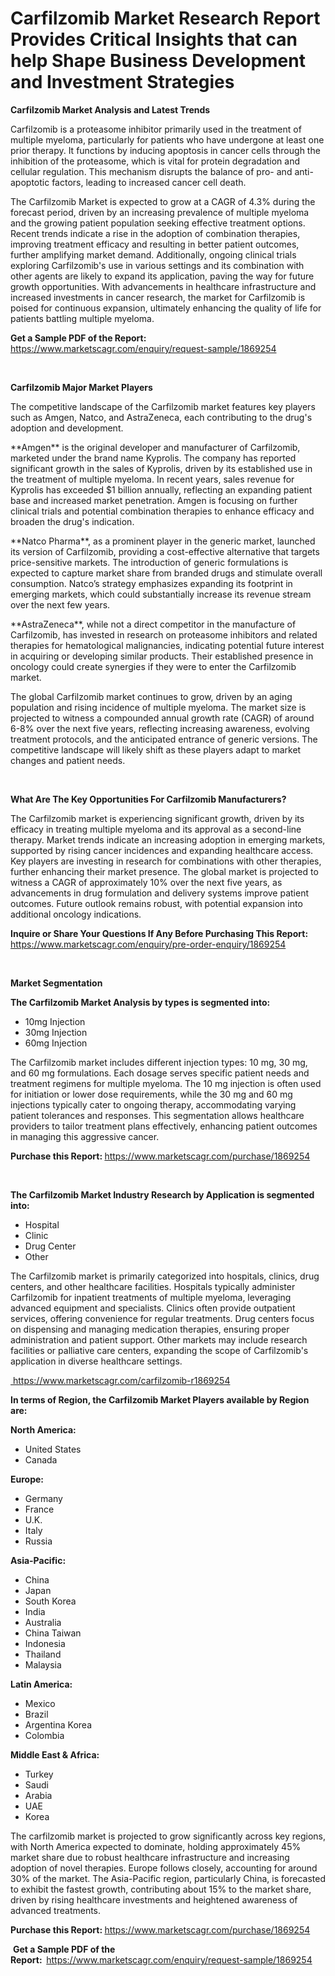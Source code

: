 <p><h1>Carfilzomib Market Research Report Provides Critical Insights that can help Shape Business Development and Investment Strategies</h1></p><p><strong>Carfilzomib Market Analysis and Latest Trends</strong></p>
<p><p>Carfilzomib is a proteasome inhibitor primarily used in the treatment of multiple myeloma, particularly for patients who have undergone at least one prior therapy. It functions by inducing apoptosis in cancer cells through the inhibition of the proteasome, which is vital for protein degradation and cellular regulation. This mechanism disrupts the balance of pro- and anti-apoptotic factors, leading to increased cancer cell death.</p><p>The Carfilzomib Market is expected to grow at a CAGR of 4.3% during the forecast period, driven by an increasing prevalence of multiple myeloma and the growing patient population seeking effective treatment options. Recent trends indicate a rise in the adoption of combination therapies, improving treatment efficacy and resulting in better patient outcomes, further amplifying market demand. Additionally, ongoing clinical trials exploring Carfilzomib's use in various settings and its combination with other agents are likely to expand its application, paving the way for future growth opportunities. With advancements in healthcare infrastructure and increased investments in cancer research, the market for Carfilzomib is poised for continuous expansion, ultimately enhancing the quality of life for patients battling multiple myeloma.</p></p>
<p><strong>Get a Sample PDF of the Report:&nbsp;</strong> <a href="https://www.marketscagr.com/enquiry/request-sample/1869254?utm_campaign=3065&utm_medium=2&utm_source=Github&utm_content=ia&utm_term=19042025&utm_id=carfilzomib">https://www.marketscagr.com/enquiry/request-sample/1869254</a></p>
<p>&nbsp;</p>
<p><strong>Carfilzomib Major Market Players</strong></p>
<p><p>The competitive landscape of the Carfilzomib market features key players such as Amgen, Natco, and AstraZeneca, each contributing to the drug's adoption and development.</p><p>**Amgen** is the original developer and manufacturer of Carfilzomib, marketed under the brand name Kyprolis. The company has reported significant growth in the sales of Kyprolis, driven by its established use in the treatment of multiple myeloma. In recent years, sales revenue for Kyprolis has exceeded $1 billion annually, reflecting an expanding patient base and increased market penetration. Amgen is focusing on further clinical trials and potential combination therapies to enhance efficacy and broaden the drug's indication.</p><p>**Natco Pharma**, as a prominent player in the generic market, launched its version of Carfilzomib, providing a cost-effective alternative that targets price-sensitive markets. The introduction of generic formulations is expected to capture market share from branded drugs and stimulate overall consumption. Natco’s strategy emphasizes expanding its footprint in emerging markets, which could substantially increase its revenue stream over the next few years.</p><p>**AstraZeneca**, while not a direct competitor in the manufacture of Carfilzomib, has invested in research on proteasome inhibitors and related therapies for hematological malignancies, indicating potential future interest in acquiring or developing similar products. Their established presence in oncology could create synergies if they were to enter the Carfilzomib market.</p><p>The global Carfilzomib market continues to grow, driven by an aging population and rising incidence of multiple myeloma. The market size is projected to witness a compounded annual growth rate (CAGR) of around 6-8% over the next five years, reflecting increasing awareness, evolving treatment protocols, and the anticipated entrance of generic versions. The competitive landscape will likely shift as these players adapt to market changes and patient needs.</p></p>
<p>&nbsp;</p>
<p><strong>What Are The Key Opportunities For Carfilzomib Manufacturers?</strong></p>
<p><p>The Carfilzomib market is experiencing significant growth, driven by its efficacy in treating multiple myeloma and its approval as a second-line therapy. Market trends indicate an increasing adoption in emerging markets, supported by rising cancer incidences and expanding healthcare access. Key players are investing in research for combinations with other therapies, further enhancing their market presence. The global market is projected to witness a CAGR of approximately 10% over the next five years, as advancements in drug formulation and delivery systems improve patient outcomes. Future outlook remains robust, with potential expansion into additional oncology indications.</p></p>
<p><strong>Inquire or Share Your Questions If Any Before Purchasing This Report:</strong> <a href="https://www.marketscagr.com/enquiry/pre-order-enquiry/1869254?utm_campaign=3065&utm_medium=2&utm_source=Github&utm_content=ia&utm_term=19042025&utm_id=carfilzomib">https://www.marketscagr.com/enquiry/pre-order-enquiry/1869254</a></p>
<p>&nbsp;</p>
<p><strong>Market Segmentation</strong></p>
<p><strong>The Carfilzomib Market Analysis by types is segmented into:</strong></p>
<p><ul><li>10mg Injection</li><li>30mg Injection</li><li>60mg Injection</li></ul></p>
<p><p>The Carfilzomib market includes different injection types: 10 mg, 30 mg, and 60 mg formulations. Each dosage serves specific patient needs and treatment regimens for multiple myeloma. The 10 mg injection is often used for initiation or lower dose requirements, while the 30 mg and 60 mg injections typically cater to ongoing therapy, accommodating varying patient tolerances and responses. This segmentation allows healthcare providers to tailor treatment plans effectively, enhancing patient outcomes in managing this aggressive cancer.</p></p>
<p><strong>Purchase this Report:&nbsp;</strong><a href="https://www.marketscagr.com/purchase/1869254?utm_campaign=3065&utm_medium=2&utm_source=Github&utm_content=ia&utm_term=19042025&utm_id=carfilzomib">https://www.marketscagr.com/purchase/1869254</a></p>
<p>&nbsp;</p>
<p><strong>The Carfilzomib Market Industry Research by Application is segmented into:</strong></p>
<p><ul><li>Hospital</li><li>Clinic</li><li>Drug Center</li><li>Other</li></ul></p>
<p><p>The Carfilzomib market is primarily categorized into hospitals, clinics, drug centers, and other healthcare facilities. Hospitals typically administer Carfilzomib for inpatient treatments of multiple myeloma, leveraging advanced equipment and specialists. Clinics often provide outpatient services, offering convenience for regular treatments. Drug centers focus on dispensing and managing medication therapies, ensuring proper administration and patient support. Other markets may include research facilities or palliative care centers, expanding the scope of Carfilzomib's application in diverse healthcare settings.</p></p>
<p><a href="https://www.marketscagr.com/carfilzomib-r1869254?utm_campaign=3065&utm_medium=2&utm_source=Github&utm_content=ia&utm_term=19042025&utm_id=carfilzomib">&nbsp;https://www.marketscagr.com/carfilzomib-r1869254</a></p>
<p><strong>In terms of Region, the Carfilzomib Market Players available by Region are:</strong></p>
<p>
    <p> <strong> North America: </strong>
        <ul>
            <li>United States</li>
            <li>Canada</li>
        </ul>
        </p> 
    <p> <strong> Europe: </strong>
        <ul>
            <li>Germany</li>
            <li>France</li>
            <li>U.K.</li>
            <li>Italy</li>
            <li>Russia</li>
        </ul>
        </p> 
    <p> <strong> Asia-Pacific: </strong>
        <ul>
            <li>China</li>
            <li>Japan</li>
            <li>South Korea</li>
            <li>India</li>
            <li>Australia</li>
            <li>China Taiwan</li>
            <li>Indonesia</li>
            <li>Thailand</li>
            <li>Malaysia</li>
        </ul>
        </p> 
    <p> <strong> Latin America: </strong>
        <ul>
            <li>Mexico</li>
            <li>Brazil</li>
            <li>Argentina Korea</li>
            <li>Colombia</li>
        </ul>
        </p> 
    <p> <strong> Middle East & Africa: </strong>
        <ul>
            <li>Turkey</li>
            <li>Saudi</li>
            <li>Arabia</li>
            <li>UAE</li>
            <li>Korea</li>
        </ul>
    </p>
    </p>
<p><p>The carfilzomib market is projected to grow significantly across key regions, with North America expected to dominate, holding approximately 45% market share due to robust healthcare infrastructure and increasing adoption of novel therapies. Europe follows closely, accounting for around 30% of the market. The Asia-Pacific region, particularly China, is forecasted to exhibit the fastest growth, contributing about 15% to the market share, driven by rising healthcare investments and heightened awareness of advanced treatments.</p></p>
<p><strong>Purchase this Report: </strong><a href="https://www.marketscagr.com/purchase/1869254?utm_campaign=3065&utm_medium=2&utm_source=Github&utm_content=ia&utm_term=19042025&utm_id=carfilzomib">https://www.marketscagr.com/purchase/1869254</a></p>
<p>&nbsp;<strong>Get a Sample PDF of the Report:&nbsp;&nbsp;</strong><a href="https://www.marketscagr.com/enquiry/request-sample/1869254?utm_campaign=3065&utm_medium=2&utm_source=Github&utm_content=ia&utm_term=19042025&utm_id=carfilzomib">https://www.marketscagr.com/enquiry/request-sample/1869254</a></p>
<p><strong></strong></p>
<p><p></p><p></p><p></p></p>